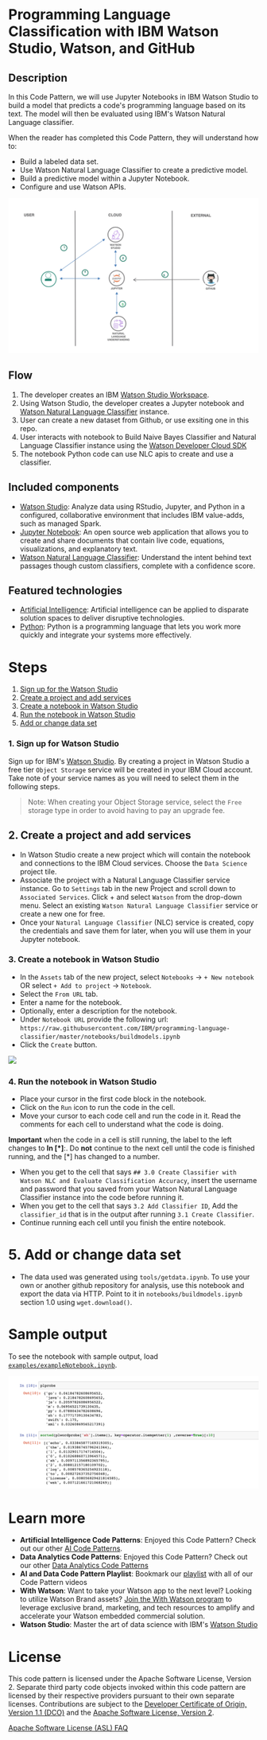 # Programming Language Classification with IBM Watson Studio, Watson, and GitHub

## Description
In this Code Pattern, we will use Jupyter Notebooks in IBM Watson Studio to build a model that predicts a code's programming language based on its text. The model will then be evaluated using IBM's Watson Natural Language classifier.

When the reader has completed this Code Pattern, they will understand how to:

* Build a labeled data set.
* Use Watson Natural Language Classifier to create a predictive model.
* Build a predictive model within a Jupyter Notebook.
* Configure and use Watson APIs.

![](doc/source/images/architecture.png)

## Flow

1. The developer creates an IBM [Watson Studio Workspace](https://dataplatform.cloud.ibm.com/).
1. Using Watson Studio, the developer creates a Jupyter notebook and [Watson Natural Language Classifier](https://www.ibm.com/watson/services/natural-language-classifier/) instance.
1. User can create a new dataset from Github, or use exsiting one in this repo.
1. User interacts with notebook to Build Naive Bayes Classifier and Natural Language Classifier instance using the [Watson Developer Cloud SDK](https://github.com/watson-developer-cloud)
1. The notebook Python code can use NLC apis to create and use a classifier.


## Included components

* [Watson Studio](https://www.ibm.com/bs-en/marketplace/data-science-experience): Analyze data using RStudio, Jupyter, and Python in a configured, collaborative environment that includes IBM value-adds, such as managed Spark.
* [Jupyter Notebook](https://jupyter.org/): An open source web application that allows you to create and share documents that contain live code, equations, visualizations, and explanatory text.
* [Watson Natural Language Classifier](https://www.ibm.com/watson/services/natural-language-classifier/): Understand the intent behind text passages though custom classifiers, complete with a confidence score.

## Featured technologies

* [Artificial Intelligence](https://medium.com/ibm-data-science-experience): Artificial intelligence can be applied to disparate solution spaces to deliver disruptive technologies.
* [Python](https://www.python.org/): Python is a programming language that lets you work more quickly and integrate your systems more effectively.

# Steps

1. [Sign up for the Watson Studio](#1-sign-up-for-watson-studio)
1. [Create a project and add services](#2-create-a-project-and-add-services)
1. [Create a notebook in Watson Studio](#3-create-a-notebook-in-watson-studio)
1. [Run the notebook in Watson Studio](#4-run-the-notebook-in-watson-studio)
1. [Add or change data set](#5-add-or-change-data-set)

### 1. Sign up for Watson Studio

Sign up for IBM's [Watson Studio](https://dataplatform.cloud.ibm.com/). By creating a project in Watson Studio a free tier ``Object Storage`` service will be created in your IBM Cloud account. Take note of your service names as you will need to select them in the following steps.

> Note: When creating your Object Storage service, select the ``Free`` storage type in order to avoid having to pay an upgrade fee.

## 2. Create a project and add services

* In Watson Studio create a new project which will contain the notebook and connections to the IBM Cloud services. Choose the `Data Science` project tile.
* Associate the project with a Natural Language Classifier service instance. Go to `Settings` tab in the new Project and scroll down to `Associated Services`. Click + and select `Watson` from the drop-down menu. Select an existing `Watson Natural Language Classifier` service or create a new one for free.
* Once your `Natural Language Classifier` (NLC) service is created, copy the credentials and save them for later, when you will use them in your Jupyter notebook.

### 3. Create a notebook in Watson Studio

* In the `Assets` tab of the new project, select `Notebooks` -> `+ New notebook` OR select `+ Add to project` -> `Notebook`.
* Select the `From URL` tab.
* Enter a name for the notebook.
* Optionally, enter a description for the notebook.
* Under `Notebook URL` provide the following url: `https://raw.githubusercontent.com/IBM/programming-language-classifier/master/notebooks/buildmodels.ipynb`
* Click the `Create` button.

![](https://github.com/IBM/pattern-utils/blob/master/watson-studio/notebook_with_url_py35.png)

### 4. Run the notebook in Watson Studio

* Place your cursor in the first code block in the notebook.
* Click on the `Run` icon to run the code in the cell.
* Move your cursor to each code cell and run the code in it. Read the comments for each cell to understand what the code is doing.

 **Important** when the code in a cell is still running, the label to the left changes to **In [\*]**:.
  Do **not** continue to the next cell until the code is finished running, and the [\*] has changed to a number.

* When you get to the cell that says `## 3.0 Create Classifier with Watson NLC and Evaluate Classification Accuracy`, insert the username and password that you saved from your Watson Natural Language Classifier instance into the code before running it.
* When you get to the cell that says `3.2 Add Classifier ID`, Add the `classifier_id` that is in the output after running `3.1 Create Classifier`.
* Continue running each cell until you finish the entire notebook.

# 5. Add or change data set

* The data used was generated using `tools/getdata.ipynb`. To use your own or another github repository for analysis, use this notebook and export the data via HTTP. Point to it in `notebooks/buildmodels.ipynb` section 1.0 using `wget.download()`.

# Sample output

To see the notebook with sample output, load [`examples/exampleNotebook.ipynb`](examples/exampleNotebook.ipynb).

![](doc/source/images/progLangClassExampleOut.png)

# Learn more

* **Artificial Intelligence Code Patterns**: Enjoyed this Code Pattern? Check out our other [AI Code Patterns](https://developer.ibm.com/technologies/artificial-intelligence/).
* **Data Analytics Code Patterns**: Enjoyed this Code Pattern? Check out our other [Data Analytics Code Patterns](https://developer.ibm.com/technologies/data-science/)
* **AI and Data Code Pattern Playlist**: Bookmark our [playlist](https://www.youtube.com/playlist?list=PLzUbsvIyrNfknNewObx5N7uGZ5FKH0Fde) with all of our Code Pattern videos
* **With Watson**: Want to take your Watson app to the next level? Looking to utilize Watson Brand assets? [Join the With Watson program](https://www.ibm.com/watson/with-watson/) to leverage exclusive brand, marketing, and tech resources to amplify and accelerate your Watson embedded commercial solution.
* **Watson Studio**: Master the art of data science with IBM's [Watson Studio](https://dataplatform.cloud.ibm.com/)

# License

This code pattern is licensed under the Apache Software License, Version 2.  Separate third party code objects invoked within this code pattern are licensed by their respective providers pursuant to their own separate licenses. Contributions are subject to the [Developer Certificate of Origin, Version 1.1 (DCO)](https://developercertificate.org/) and the [Apache Software License, Version 2](https://www.apache.org/licenses/LICENSE-2.0.txt).

[Apache Software License (ASL) FAQ](https://www.apache.org/foundation/license-faq.html#WhatDoesItMEAN)

